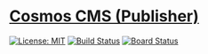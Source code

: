 # [Cosmos CMS (Publisher)](https://cosmos.azureedge.net)

[![License: MIT](https://img.shields.io/static/v1?label=License&message=MIT&color=brightgreen)](https://github.com/StateOfCalifornia/CosmosCMS.Publisher/edit/main/LICENSE.md) [![Build Status](https://dev.azure.com/CalEnterprise/CDT.Cosmos.Cms/_apis/build/status/Source-GitHub%20CosmosCMS.Editor?branchName=main)](https://dev.azure.com/CalEnterprise/CDT.Cosmos.Cms/_build/latest?definitionId=474&branchName=main) [![Board Status](https://dev.azure.com/CalEnterprise/a7ab809f-6843-401d-962e-130106405388/dcd608b7-7c08-4e48-8863-83d649e2e1df/_apis/work/boardbadge/82ea9a1e-2fcd-4973-8898-080c0556e997)](https://dev.azure.com/calenterprise/a7ab809f-6843-401d-962e-130106405388/_boards/board/t/dcd608b7-7c08-4e48-8863-83d649e2e1df/Microsoft.RequirementCategory/)
